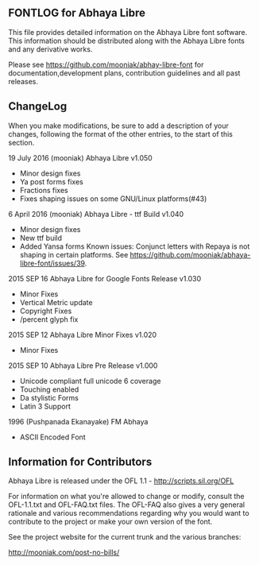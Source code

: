 FONTLOG for Abhaya Libre
-------------------

This file provides detailed information on the Abhaya Libre font software.
This information should be distributed along with the  Abhaya Libre fonts and any derivative works.

Please see https://github.com/mooniak/abhay-libre-font for documentation,development plans, contribution guidelines and all past releases.


ChangeLog
----------

When you make modifications, be sure to add a description of your changes,
following the format of the other entries, to the start of this section.

19 July 2016 (mooniak) Abhaya Libre v1.050
- Minor design fixes
- Ya post forms fixes
- Fractions fixes
- Fixes shaping issues on some GNU/Linux platforms(#43)


6 April 2016 (mooniak) Abhaya Libre - ttf Build v1.040
- Minor design fixes
- New ttf build
- Added Yansa forms
Known issues: Conjunct letters with Repaya is not shaping in certain platforms. See https://github.com/mooniak/abhaya-libre-font/issues/39.

2015 SEP 16 Abhaya Libre for Google Fonts Release v1.030
- Minor Fixes
- Vertical Metric update
- Copyright Fixes
- /percent glyph fix

2015 SEP 12 Abhaya Libre Minor Fixes v1.020
- Minor Fixes

2015 SEP 10 Abhaya Libre Pre Release v1.000
- Unicode compliant full unicode 6 coverage
- Touching enabled
- Da stylistic Forms
- Latin 3 Support

1996 (Pushpanada Ekanayake) FM Abhaya
- ASCII Encoded Font


Information for Contributors
------------------------------

Abhaya Libre is released under the OFL 1.1 - http://scripts.sil.org/OFL

For information on what you're allowed to change or modify, consult the
OFL-1.1.txt and OFL-FAQ.txt files. The OFL-FAQ also gives a very general
rationale and various recommendations regarding why you would want to
contribute to the project or make your own version of the font.

See the project website for the current trunk and the various branches:

http://mooniak.com/post-no-bills/
